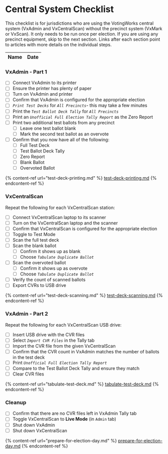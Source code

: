 # Central System Checklist

This checklist is for jurisdictions who are using the VotingWorks central system (VxAdmin and VxCentralScan) without the precinct system (VxMark or VxScan). It only needs to be run once per election. If you are using any precinct equipment, skip to the next section. Links after each section point to articles with more details on the individual steps.

| Name | Date |
| ---- | ---- |

### VxAdmin - Part 1

* [ ] Connect VxAdmin to its printer
* [ ] Ensure the printer has plenty of paper
* [ ] Turn on VxAdmin and printer
* [ ] Confirm that VxAdmin is configured for the appropriate election
* [ ] _`Print Test Decks`_ for  _`All Precincts`_- this may take a few minutes
* [ ] Print the _`Test Ballot Deck Tally`_ for _`All Precincts`_
* [ ] Print an _`Unofficial Full Election Tally Report`_ as the Zero Report
* [ ] Print two additional test ballots from any precinct
  * [ ] Leave one test ballot blank
  * [ ] Mark the second test ballot as an overvote
* [ ] Confirm that you now have all of the following:
  * [ ] Full Test Deck
  * [ ] Test Ballot Deck Tally
  * [ ] Zero Report
  * [ ] Blank Ballot
  * [ ] Overvoted Ballot

{% content-ref url="test-deck-printing.md" %}
[test-deck-printing.md](test-deck-printing.md)
{% endcontent-ref %}

### VxCentralScan

Repeat the following for each VxCentralScan station:

* [ ] Connect VxCentralScan laptop to its scanner
* [ ] Turn on the VxCentralScan laptop and the scanner
* [ ] Confirm that VxCentralScan is configured for the appropriate election
* [ ] Toggle to Test Mode
* [ ] Scan the full test deck
* [ ] Scan the blank ballot
  * [ ] Confirm it shows up as blank
  * [ ] Choose _`Tabulate Duplicate Ballot`_
* [ ] Scan the overvoted ballot
  * [ ] Confirm it shows up as overvote
  * [ ] Choose _`Tabulate Duplicate Ballot`_
* [ ] Verify the count of scanned ballots
* [ ] Export CVRs to USB drive

{% content-ref url="test-deck-scanning.md" %}
[test-deck-scanning.md](test-deck-scanning.md)
{% endcontent-ref %}

### VxAdmin - Part 2

Repeat the following for each VxCentralScan USB drive:

* [ ] Insert USB drive with the CVR files
* [ ] Select _`Import CVR Files`_ in the Tally tab
* [ ] Import the CVR file from the given VxCentralScan
* [ ] Confirm that the CVR count in VxAdmin matches the number of ballots in the test deck
* [ ] Print _`Unofficial Full Election Tally Report`_
* [ ] Compare to the Test Ballot Deck Tally  and ensure they match
* [ ] Clear CVR files

{% content-ref url="tabulate-test-deck.md" %}
[tabulate-test-deck.md](tabulate-test-deck.md)
{% endcontent-ref %}

### **Cleanup**

* [ ] Confirm that there are no CVR files left in VxAdmin Tally tab
* [ ] Toggle VxCentralScan to **Live Mode** (in `Admin` tab)
* [ ] Shut down VxAdmin
* [ ] Shut down VxCentralScan

{% content-ref url="prepare-for-election-day.md" %}
[prepare-for-election-day.md](prepare-for-election-day.md)
{% endcontent-ref %}
